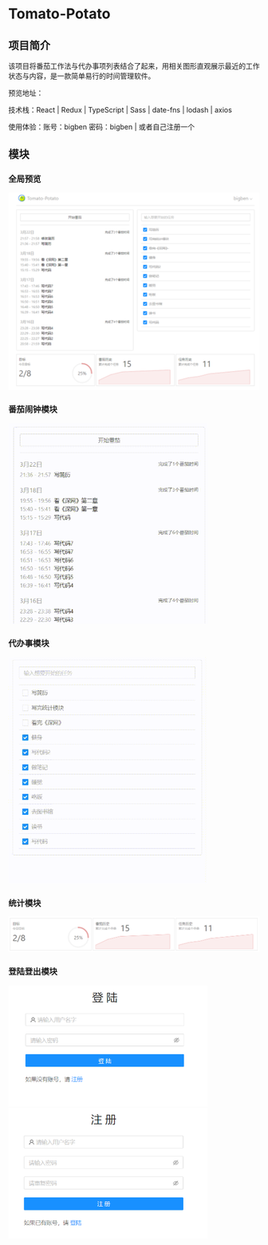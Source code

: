 # Tomato-Potato
## 项目简介
该项目将番茄工作法与代办事项列表结合了起来，用相关图形直观展示最近的工作状态与内容，是一款简单易行的时间管理软件。

预览地址：

技术栈：React | Redux | TypeScript | Sass | date-fns | lodash | axios

使用体验：账号：bigben 密码：bigben | 或者自己注册一个

## 模块
### 全局预览

<img src="https://github.com/Lazzben/tomato-potato/blob/master/__READMEIMG/all.PNG" width='600' />

### 番茄闹钟模块

<img src="https://github.com/Lazzben/tomato-potato/blob/master/__READMEIMG/potato.gif" width='400' />

### 代办事模块

<img src="https://github.com/Lazzben/tomato-potato/blob/master/__READMEIMG/tomato.gif" width='400' />

### 统计模块

<img src="https://github.com/Lazzben/tomato-potato/blob/master/__READMEIMG/tongji.PNG" width='600' />

### 登陆登出模块

<img src="https://github.com/Lazzben/tomato-potato/blob/master/__READMEIMG/login.PNG" width='400' />
<img src="https://github.com/Lazzben/tomato-potato/blob/master/__READMEIMG/signup.PNG" width='400' />